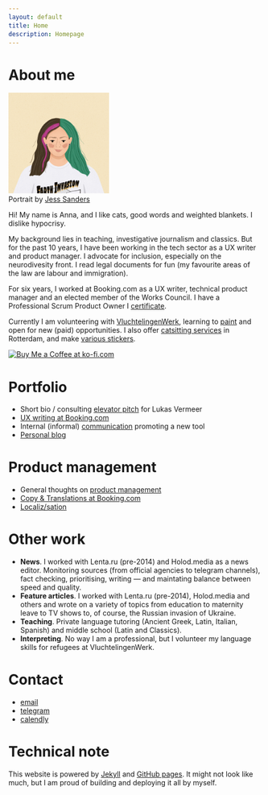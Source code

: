 ```yaml
---
layout: default
title: Home
description: Homepage
---
```


# About me

<div class ="profile-pic"> <img src ="/assets/images/image.jpeg"  width = "200" height = "200"><br>
Portrait by <a href="https://www.instagram.com/jessandthepencil/?hl=en">Jess Sanders</a></div>

Hi! My name is Anna, and I like cats, good words and weighted blankets. I dislike hypocrisy.

My background lies in teaching, investigative journalism and classics. But for the past 10 years, I have been working in the tech sector as a UX writer and product manager. I advocate for inclusion, especially on the neurodivesity front. I read legal documents for fun (my favourite areas of the law are labour and immigration).

For six years, I worked at Booking.com as a UX writer, technical product manager and an elected member of the Works Council. I have a Professional Scrum Product Owner I [certificate](https://www.credly.com/badges/4fb91bf0-172d-46dc-a65c-b752abc9146a).

Currently I am volunteering with [VluchtelingenWerk](https://www.vluchtelingenwerk.nl/), learning to [paint](https://www.instagram.com/art.vs.depression/) and open for new (paid) opportunities. I also offer [catsitting services](https://en.pawshake.nl/petsitters/rotterdam/i-love-all-cats-and-i-cannot-lie-ZpkrEyRozf2) in Rotterdam, and make [various stickers](/stickers.html).


<a href='https://ko-fi.com/X7X5JFFW0' target='_blank'><img height='36' style='border:0px;height:36px;' src='https://storage.ko-fi.com/cdn/kofi2.png?v=3' border='0' alt='Buy Me a Coffee at ko-fi.com' /></a>


# Portfolio

- Short bio / consulting [elevator pitch](/lukasv.html) for Lukas Vermeer
- [UX writing at Booking.com](/uxbooking.html)
- Internal (informal) [communication](/internal-newsearch.html) promoting a new tool
- [Personal blog](https://medium.com/@catnipunicorn)

# Product management
- General thoughts on [product management](/product.html)
- [Copy & Translations at Booking.com](/copytool.html)
- [Localiz/sation](/loc.html)

# Other work

- **News**. I worked with Lenta.ru (pre-2014) and Holod.media as a news editor. Monitoring sources (from official agencies to telegram channels), fact checking, prioritising, writing — and maintating balance between speed and quality.
- **Feature articles**. I worked with Lenta.ru (pre-2014), Holod.media and others and wrote on a variety of topics from education to maternity leave to TV shows to, of course, the Russian invasion of Ukraine.
- **Teaching**. Private language tutoring (Ancient Greek, Latin, Italian, Spanish) and middle school (Latin and Classics).
- **Interpreting**. No way I am a professional, but I volunteer my language skills for refugees at VluchtelingenWerk.

# Contact

* [email](mailto:contact@aapopova.com)
* [telegram](https://t.me/mevrouwpopova)
* [calendly](https://calendly.com/catnipunicorn)

# Technical note

This website is powered by [Jekyll](https://jekyllrb.com/) and [GitHub pages](https://pages.github.com/). It might not look like much, but I am proud of building and deploying it all by myself.

